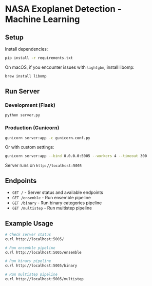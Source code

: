 # NASA Exoplanet Detection - Machine Learning

## Setup

Install dependencies:
```bash
pip install -r requirements.txt
```

On macOS, if you encounter issues with `lightgbm`, install libomp:
```bash
brew install libomp
```

## Run Server

### Development (Flask)

```bash
python server.py
```

### Production (Gunicorn)

```bash
gunicorn server:app -c gunicorn.conf.py
```

Or with custom settings:
```bash
gunicorn server:app --bind 0.0.0.0:5005 --workers 4 --timeout 300
```

Server runs on `http://localhost:5005`

## Endpoints

- `GET /` - Server status and available endpoints
- `GET /ensemble` - Run ensemble pipeline
- `GET /binary` - Run binary categories pipeline
- `GET /multistep` - Run multistep pipeline

## Example Usage

```bash
# Check server status
curl http://localhost:5005/

# Run ensemble pipeline
curl http://localhost:5005/ensemble

# Run binary pipeline
curl http://localhost:5005/binary

# Run multistep pipeline
curl http://localhost:5005/multistep
```

